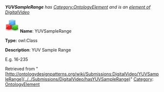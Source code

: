 ___YUVSampleRange__ has [Category:OntologyElement](../../Category/OntologyElement "Category:OntologyElement") and is an [element of](../../Property/ElementOf "Property:ElementOf") [DigitalVideo](../../Submissions/DigitalVideo "Submissions:DigitalVideo")_


  




[![Class](../../images/thumb/2/27/Class.gif/45px-Class.gif)](../../Image/Class.gif "Class")
__Name__: YUVSampleRange 


__Type:__ owl:Class 


__Description__: YUV Sample Range 


E.g. 16-235





Retrieved from "[http://ontologydesignpatterns.org/wiki/Submissions:DigitalVideo/YUVSampleRange](../../Submissions/DigitalVideo/hasYUVSampleRange)"
 [Category](http://ontologydesignpatterns.org/wiki/Special:Categories "Special:Categories"): [OntologyElement](../../Category/OntologyElement "Category:OntologyElement")